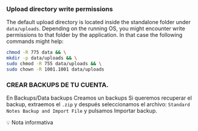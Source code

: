 ### Upload directory write permissions

The default upload directory is located inside the standalone folder under `data/uploads`. Depending on the running OS, you might encounter write permissions to that folder by the application. In that case the following commands might help:

```bash
chmod -R 775 data && \
mkdir -p data/uploads && \
sudo chmod -R 755 data/uploads && \
sudo chown -R 1001.1001 data/uploads
```



### CREAR BACKUPS DE TU CUENTA.

En Backups/Data backups
Creamos un backups
Si queremos recuperar el backup, extraemos el `.zip` y después seleccionamos el archivo: `Standard Notes Backup and Import File` y pulsamos Importar backup.

<aside>
💡 Nota informativa

</aside>